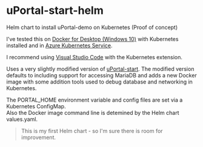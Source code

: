 # uPortal-start-helm
Helm chart to install uPortal-demo on Kubernetes (Proof of concept)

I've tested this on [Docker for Desktop (Windows 10)](https://www.docker.com/products/docker-desktop) with Kubernetes installed and in [Azure Kubernetes Service](https://azure.microsoft.com/en-gb/services/kubernetes-service/).

I recommend using [Visual Studio Code](https://code.visualstudio.com/) with the Kubernetes extension.

Uses a very slightly modified version of [uPortal-start](https://github.com/markmclaren/uPortal-start/tree/kubernetes_proofofconcept).  The modified version defaults to including support for accessing MariaDB and adds a new Docker image with some addition tools used to debug database and networking in Kubernetes.

The PORTAL_HOME environment variable and config files are set via a Kubernetes ConfigMap.  
Also the Docker image command line is detemined by the Helm chart values.yaml.

> This is my first Helm chart - so I'm sure there is room for improvement.

